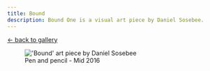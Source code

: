 ```yaml
---
title: Bound
description: Bound One is a visual art piece by Daniel Sosebee.
---
```


<a class="card" href="/art#bound">← back to gallery</a>

<figure>
<img src="/assets/art/bound.jpg" alt="'Bound' art piece by Daniel Sosebee"/>
<figcaption>Pen and pencil - Mid 2016</figcaption>
</figure>
